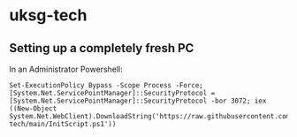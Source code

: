 # uksg-tech

## Setting up a completely fresh PC
In an Administrator Powershell:
```
Set-ExecutionPolicy Bypass -Scope Process -Force; [System.Net.ServicePointManager]::SecurityProtocol = [System.Net.ServicePointManager]::SecurityProtocol -bor 3072; iex ((New-Object System.Net.WebClient).DownloadString('https://raw.githubusercontent.com/skenmy/uksg-tech/main/InitScript.ps1'))
```
